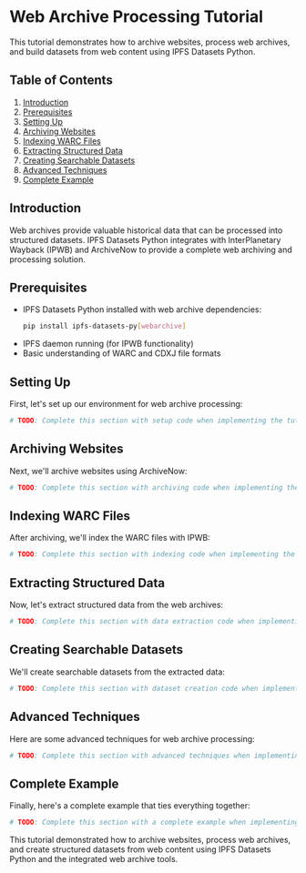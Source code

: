 # Web Archive Processing Tutorial

This tutorial demonstrates how to archive websites, process web archives, and build datasets from web content using IPFS Datasets Python.

## Table of Contents

1. [Introduction](#introduction)
2. [Prerequisites](#prerequisites)
3. [Setting Up](#setting-up)
4. [Archiving Websites](#archiving-websites)
5. [Indexing WARC Files](#indexing-warc-files)
6. [Extracting Structured Data](#extracting-structured-data)
7. [Creating Searchable Datasets](#creating-searchable-datasets)
8. [Advanced Techniques](#advanced-techniques)
9. [Complete Example](#complete-example)

## Introduction

Web archives provide valuable historical data that can be processed into structured datasets. IPFS Datasets Python integrates with InterPlanetary Wayback (IPWB) and ArchiveNow to provide a complete web archiving and processing solution.

## Prerequisites

- IPFS Datasets Python installed with web archive dependencies:
  ```bash
  pip install ipfs-datasets-py[webarchive]
  ```
- IPFS daemon running (for IPWB functionality)
- Basic understanding of WARC and CDXJ file formats

## Setting Up

First, let's set up our environment for web archive processing:

```python
# TODO: Complete this section with setup code when implementing the tutorial
```

## Archiving Websites

Next, we'll archive websites using ArchiveNow:

```python
# TODO: Complete this section with archiving code when implementing the tutorial
```

## Indexing WARC Files

After archiving, we'll index the WARC files with IPWB:

```python
# TODO: Complete this section with indexing code when implementing the tutorial
```

## Extracting Structured Data

Now, let's extract structured data from the web archives:

```python
# TODO: Complete this section with data extraction code when implementing the tutorial
```

## Creating Searchable Datasets

We'll create searchable datasets from the extracted data:

```python
# TODO: Complete this section with dataset creation code when implementing the tutorial
```

## Advanced Techniques

Here are some advanced techniques for web archive processing:

```python
# TODO: Complete this section with advanced techniques when implementing the tutorial
```

## Complete Example

Finally, here's a complete example that ties everything together:

```python
# TODO: Complete this section with a complete example when implementing the tutorial
```

This tutorial demonstrated how to archive websites, process web archives, and create structured datasets from web content using IPFS Datasets Python and the integrated web archive tools.